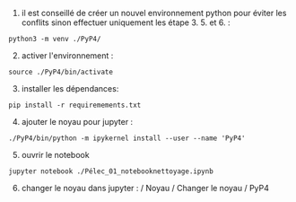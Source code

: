 1. il est conseillé de créer un nouvel environnement python pour éviter les conflits sinon effectuer uniquement les étape 3. 5. et 6. :

`python3 -m venv ./PyP4/`

2. activer l'environnement :

`source ./PyP4/bin/activate`

3. installer les dépendances:

`pip install -r requiremements.txt`

4. ajouter le noyau pour jupyter :

`./PyP4/bin/python -m ipykernel install --user --name 'PyP4'`

5. ouvrir le notebook 

`jupyter notebook ./Pélec_01_notebooknettoyage.ipynb`

6. changer le noyau dans jupyter : / Noyau / Changer le noyau / PyP4
